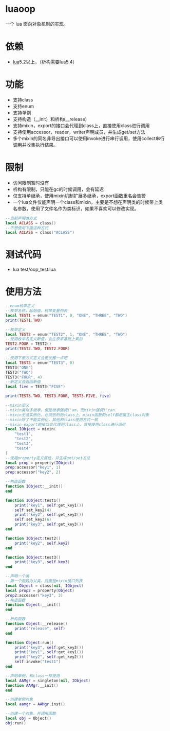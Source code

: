 # luaoop
一个 lua 面向对象机制的实现。

# 依赖
- [lua](https://github.com/xiyoo0812/lua.git)5.2以上，（析构需要lua5.4）

# 功能
- 支持class
- 支持enum
- 支持单例
- 支持构造（__init）和析构(__release)
- 支持mixin，export的接口会代理到class上，直接使用class进行调用
- 支持使用accessor，reader，writer声明成员，并生成get/set方法
- 多个mixin的同名非导出接口可以使用invoke进行串行调用，使用collect串行调用并收集执行结果。

# 限制
- 访问限制暂时没有
- 析构有限制，只能在gc的时候调用，会有延迟
- 仅支持单继承，使用mixin机制扩展多继承，export函数重名会告警
- 一个lua文件仅能声明一个class和mixin，主要是不想在声明类的时候带上类名参数，使用了文件名作为类标识，如果不喜欢可以修改实现。
```lua
--当前声明类方式
local ACLASS = class()
--不想使用下面这种方式
local ACLASS = class("ACLASS")
```

# 测试代码
- lua test/oop_test.lua

# 使用方法
```lua
--enum枚举定义
--枚举名称，起始值，枚举变量列表
local TEST1 = enum("TEST1", 0, "ONE", "THREE", "TWO")
print(TEST1.TWO)

--枚举定义
local TEST2 = enum("TEST2", 1, "ONE", "THREE", "TWO")
--使用枚举名定义新值，会在原来基础上累加
TEST2.FOUR = TEST2()
print(TEST2.TWO, TEST2.FOUR)

--使用下面方式定义会更优雅一点吧
local TEST3 = enum("TEST3", 0)
TEST3("ONE")
TEST3("TWO")
TEST3("FOUR", 4)
--新定义会返回新值
local five = TEST3("FIVE")

print(TEST3.TWO, TEST3.FOUR, TEST3.FIVE, five)

--mixin定义
--mixin类似多继承，但是继承强调i'am，而mixin强调i'can.
--mixin无法实例化，必须依附到class上，mixin函数的self都是属主class对象
--mixin除了不能实例化，其他和class使用方式一致
--mixin export的接口会代理到class上，直接使用class进行调用
local IObject = mixin(
    "test1",
    "test2",
    "test3",
    "test4"
)
--使用property定义属性，并生成get/set方法
local prop = property(IObject)
prop:accessor("key1", 1)
prop:accessor("key2", 2)

--构造函数
function IObject:__init()
end

function IObject:test1()
    print("key1", self:get_key1())
    self:set_key2(4)
    print("key2", self:get_key2())
    self:set_key3(6)
    print("key3", self:get_key3())
end

function IObject:test2()
    print("key2", self.key2)
end

function IObject:test3()
    print("key3", self.key3)
end

--声明一个类
--第一个函数为父类，后面是mixin接口列表
local Object = class(nil, IObject)
local prop2 = property(Object)
prop2:accessor("key3", 3)
--构造函数
function Object:__init()
end

--析构函数
function Object:__release()
    print("release", self)
end

function Object:run()
    print("key3", self:get_key3())
    print("key1", self:get_key1())
    print("key2", self:get_key2())
    self:invoke("test1")
end

--声明单例，和class一样使用
local AAMgr = singleton(nil, IObject)
function AAMgr:__init()
end

--创建单例对象
local aamgr = AAMgr.inst()

--创建一个对象，并调用函数
local obj = Object()
obj:run()

```